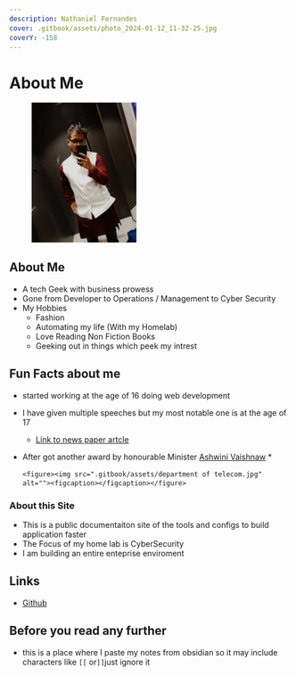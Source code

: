 ```yaml
---
description: Nathaniel Fernandes
cover: .gitbook/assets/photo_2024-01-12_11-32-25.jpg
coverY: -158
---
```


# About Me

<figure><img src=".gitbook/assets/WhatsApp Image 2023-11-18 at 10.40.50_13275486.jpg" alt="" width="188"><figcaption></figcaption></figure>

## About Me

* A tech Geek with business prowess
* Gone from Developer to Operations / Management to Cyber Security
* My Hobbies
  * Fashion
  * Automating my life (With my Homelab)
  * Love Reading Non Fiction Books
  * Geeking out in things which peek my intrest&#x20;



## Fun Facts about me&#x20;

* started working at the age of 16 doing web development&#x20;
* I have given multiple speeches but my most notable one is at the age of 17&#x20;
  * [Link to news paper artcle ](https://maharashtratimes.indiatimes.com/maharashtra/mumbai-news/work-together-for-cyber-security/articleshow/60784898.cms)
* After got another award by honourable Minister [Ashwini Vaishnaw](https://www.linkedin.com/in/ashwini-vaishnaw-349b40226/)
  *

      <figure><img src=".gitbook/assets/department of telecom.jpg" alt=""><figcaption></figcaption></figure>





### About this Site

* This is a public documentaiton site of the tools and configs to build application faster
* The Focus of my home lab is CyberSecurity
* I am building an entire enteprise enviroment

## Links

* [Github](https://github.com/nathaniel-security/Docs)

## Before you read any further

* this is a place where I paste my notes from obsidian so it may include characters like `[[` or`]]`just ignore it
